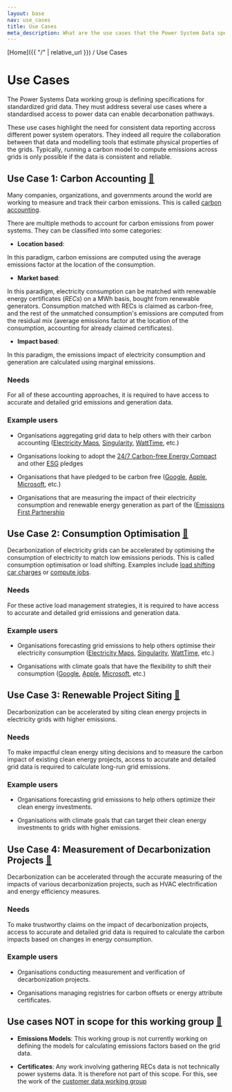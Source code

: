 ```yaml
---
layout: base
nav: use_cases
title: Use Cases
meta_description: What are the use cases that the Power System Data specifications are trying to address?
---
```

[Home]({{ "/" | relative_url }}) / Use Cases

# Use Cases

The Power Systems Data working group is defining specifications for standardized grid data. They must address several use cases where a standardised access to power data can enable decarbonation pathways.

These use cases highlight the need for consistent data reporting accross different power system operators. They indeed all require the collaboration between that data and modelling tools that estimate physical properties of the grids. Typically, running a carbon model to compute emissions across grids is only possible if the data is consistent and reliable.

## Use Case 1: Carbon Accounting <a id="use-case-carbon-accounting" href="#use-case-carbon-accounting" class="permalink">🔗</a>

Many companies, organizations, and governments around the world are working to measure and track their carbon emissions. This is called
[carbon accounting](https://en.wikipedia.org/wiki/Carbon_accounting).

There are multiple methods to account for carbon emissions from power systems.
They can be classified into some categories:

* __Location based__:

In this paradigm, carbon emissions are computed using the average emissions factor at the location of the consumption.

* __Market based__:

In this paradigm, electricity consumption can be matched with renewable energy certificates (_RECs_) on a MWh basis, bought from renewable generators. Consumption matched with RECs is claimed as carbon-free, and the rest of the unmatched consumption's emissions are computed from the residual mix (average emissions factor at the location of the consumption, accounting for already claimed certificates).

* __Impact based__:

In this paradigm, the emissions impact of electricity consumption and generation are calculated using marginal emissions. 

### Needs

For all of these accounting approaches, it is required to have access to accurate and detailed grid emissions and generation data.

### Example users

* Organisations aggregating grid data to help others with their carbon accounting ([Electricity Maps](https://www.electricitymaps.com/guides/accounting-guide), [Singularity](https://singularity.energy/), [WattTime](https://www.watttime.org/), etc.)

* Organisations looking to adopt the [24/7 Carbon-free Energy Compact](https://gocarbonfree247.com/) and other [ESG](https://en.wikipedia.org/wiki/Environmental%2C_social_and_corporate_governance) pledges

* Organisations that have pledged to be carbon free ([Google](https://www.google.com/about/datacenters/cleanenergy/), [Apple](https://www.apple.com/newsroom/2020/07/apple-commits-to-be-100-percent-carbon-neutral-for-its-supply-chain-and-products-by-2030/), [Microsoft](https://www.microsoft.com/en-us/corporate-responsibility/sustainability/operations), etc.)

* Organisations that are measuring the impact of their electricity consumption and renewable energy generation as part of the ([Emissions First Partnership](https://www.emissionsfirst.com/)


## Use Case 2: Consumption Optimisation <a id="use-case-consumption-optimisation" href="#use-case-consumption-optimisation" class="permalink">🔗</a>

Decarbonization of electricity grids can be accelerated by optimising the consumption of electricity to match low emissions periods. This is called consumption optimisation or load shifting.  Examples include [load shifting car charges](https://evcharging.enelx.com/products/juicenet-green) or [compute jobs](https://blog.google/inside-google/infrastructure/data-centers-work-harder-sun-shines-wind-blows/).

### Needs

For these active load management strategies, it is required to have access to accurate and detailed grid emissions and generation data.

### Example users

* Organisations forecasting grid emissions to help others optimise their electricity consumption ([Electricity Maps](https://www.electricitymaps.com/guides/accounting-guide), [Singularity](https://singularity.energy/), [WattTime](https://www.watttime.org/), etc.)

* Organisations with climate goals that have the flexibility to shift their consumption ([Google](https://www.google.com/about/datacenters/cleanenergy/), [Apple](https://www.apple.com/newsroom/2020/07/apple-commits-to-be-100-percent-carbon-neutral-for-its-supply-chain-and-products-by-2030/), [Microsoft](https://www.microsoft.com/en-us/corporate-responsibility/sustainability/operations), etc.)

## Use Case 3: Renewable Project Siting <a id="use-case-renewable-siting" href="#use-case-renewable-siting" class="permalink">🔗</a>

Decarbonization can be accelerated by siting clean energy projects in electricity grids with higher emissions. 

### Needs

To make impactful clean energy siting decisions and to measure the carbon impact of existing clean energy projects, access to accurate and detailed grid data is required to calculate long-run grid emissions.

### Example users

* Organisations forecasting grid emissions to help others optimize their clean energy investments.

* Organisations with climate goals that can target their clean energy investments to grids with higher emissions.

## Use Case 4: Measurement of Decarbonization Projects <a id="use-case-decarb-projects" href="#use-case-decarb-projects" class="permalink">🔗</a>

Decarbonization can be accelerated through the accurate measuring of the impacts of various decarbonization projects, such as HVAC electrification and energy efficiency measures.  

### Needs

To make trustworthy claims on the impact of decarbonization projects, access to accurate and detailed grid data is required to calculate the carbon impacts based on changes in energy consumption. 

### Example users

* Organisations conducting measurement and verification of decarbonization projects.

* Organisations managing registries for carbon offsets or energy attribute certificates.

## Use cases NOT in scope for this working group <a id="not-in-scope" href="#not-in-scope" class="permalink">🔗</a>

* __Emissions Models__: This working group is not currently working on defining the models for calculating emissions factors based on the grid data. 

* __Certificates__: Any work involving gathering RECs data is not technically power systems data. It is therefore not part of this scope. For this, see the work of the [customer data working group](https://customerdata.carbondataspec.org/)
